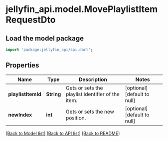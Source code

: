 # jellyfin_api.model.MovePlaylistItemRequestDto

## Load the model package
```dart
import 'package:jellyfin_api/api.dart';
```

## Properties
Name | Type | Description | Notes
------------ | ------------- | ------------- | -------------
**playlistItemId** | **String** | Gets or sets the playlist identifier of the item. | [optional] [default to null]
**newIndex** | **int** | Gets or sets the new position. | [optional] [default to null]

[[Back to Model list]](../README.md#documentation-for-models) [[Back to API list]](../README.md#documentation-for-api-endpoints) [[Back to README]](../README.md)


